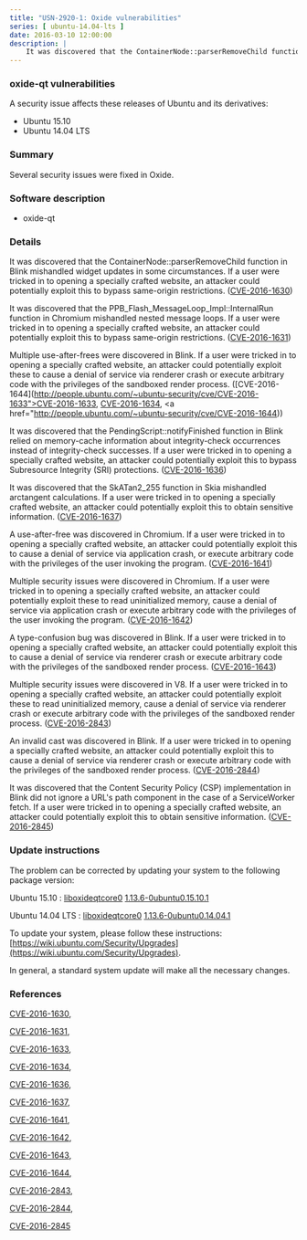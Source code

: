 ```yaml
---
title: "USN-2920-1: Oxide vulnerabilities"
series: [ ubuntu-14.04-lts ]
date: 2016-03-10 12:00:00
description: |
    It was discovered that the ContainerNode::parserRemoveChild function in Blink mishandled widget updates in some circumstances. If a user were tricked in to opening a specially crafted website, an attacker could potentially exploit this to bypass same-origin restrictions. ([CVE-2016-1630](http://people.ubuntu.com/~ubuntu-security/cve/CVE-2016-1630))
--- 
```

 
### oxide-qt vulnerabilities

A security issue affects these releases of Ubuntu and its derivatives:

* Ubuntu 15.10
* Ubuntu 14.04 LTS

### Summary

Several security issues were fixed in Oxide. 

### Software description

* oxide-qt 

### Details

It was discovered that the ContainerNode::parserRemoveChild function in Blink mishandled widget updates in some circumstances. If a user were tricked in to opening a specially crafted website, an attacker could potentially exploit this to bypass same-origin restrictions. ([CVE-2016-1630](http://people.ubuntu.com/~ubuntu-security/cve/CVE-2016-1630))

It was discovered that the PPB_Flash_MessageLoop_Impl::InternalRun function in Chromium mishandled nested message loops. If a user were tricked in to opening a specially crafted website, an attacker could potentially exploit this to bypass same-origin restrictions. ([CVE-2016-1631](http://people.ubuntu.com/~ubuntu-security/cve/CVE-2016-1631))

Multiple use-after-frees were discovered in Blink. If a user were tricked in to opening a specially crafted website, an attacker could potentially exploit these to cause a denial of service via renderer crash or execute arbitrary code with the privileges of the sandboxed render process. ([CVE-2016-1644](http://people.ubuntu.com/~ubuntu-security/cve/CVE-2016-1633">CVE-2016-1633</a>, <a href="http://people.ubuntu.com/~ubuntu-security/cve/CVE-2016-1634">CVE-2016-1634</a>, <a href="http://people.ubuntu.com/~ubuntu-security/cve/CVE-2016-1644))

It was discovered that the PendingScript::notifyFinished function in Blink relied on memory-cache information about integrity-check occurrences instead of integrity-check successes. If a user were tricked in to opening a specially crafted website, an attacker could potentially exploit this to bypass Subresource Integrity (SRI) protections. ([CVE-2016-1636](http://people.ubuntu.com/~ubuntu-security/cve/CVE-2016-1636))

It was discovered that the SkATan2_255 function in Skia mishandled arctangent calculations. If a user were tricked in to opening a specially crafted website, an attacker could potentially exploit this to obtain sensitive information. ([CVE-2016-1637](http://people.ubuntu.com/~ubuntu-security/cve/CVE-2016-1637))

A use-after-free was discovered in Chromium. If a user were tricked in to opening a specially crafted website, an attacker could potentially exploit this to cause a denial of service via application crash, or execute arbitrary code with the privileges of the user invoking the program. ([CVE-2016-1641](http://people.ubuntu.com/~ubuntu-security/cve/CVE-2016-1641))

Multiple security issues were discovered in Chromium. If a user were tricked in to opening a specially crafted website, an attacker could potentially exploit these to read uninitialized memory, cause a denial of service via application crash or execute arbitrary code with the privileges of the user invoking the program. ([CVE-2016-1642](http://people.ubuntu.com/~ubuntu-security/cve/CVE-2016-1642))

A type-confusion bug was discovered in Blink. If a user were tricked in to opening a specially crafted website, an attacker could potentially exploit this to cause a denial of service via renderer crash or execute arbitrary code with the privileges of the sandboxed render process. ([CVE-2016-1643](http://people.ubuntu.com/~ubuntu-security/cve/CVE-2016-1643))

Multiple security issues were discovered in V8. If a user were tricked in to opening a specially crafted website, an attacker could potentially exploit these to read uninitialized memory, cause a denial of service via renderer crash or execute arbitrary code with the privileges of the sandboxed render process. ([CVE-2016-2843](http://people.ubuntu.com/~ubuntu-security/cve/CVE-2016-2843))

An invalid cast was discovered in Blink. If a user were tricked in to opening a specially crafted website, an attacker could potentially exploit this to cause a denial of service via renderer crash or execute arbitrary code with the privileges of the sandboxed render process. ([CVE-2016-2844](http://people.ubuntu.com/~ubuntu-security/cve/CVE-2016-2844))

It was discovered that the Content Security Policy (CSP) implementation in Blink did not ignore a URL&#39;s path component in the case of a ServiceWorker fetch. If a user were tricked in to opening a specially crafted website, an attacker could potentially exploit this to obtain sensitive information. ([CVE-2016-2845](http://people.ubuntu.com/~ubuntu-security/cve/CVE-2016-2845)) 

### Update instructions

The problem can be corrected by updating your system to the following package version:

Ubuntu 15.10
 : [liboxideqtcore0](https://launchpad.net/ubuntu/+source/oxide-qt) <span> [1.13.6-0ubuntu0.15.10.1](https://launchpad.net/ubuntu/+source/oxide-qt/1.13.6-0ubuntu0.15.10.1) </span> 

Ubuntu 14.04 LTS
 : [liboxideqtcore0](https://launchpad.net/ubuntu/+source/oxide-qt) <span> [1.13.6-0ubuntu0.14.04.1](https://launchpad.net/ubuntu/+source/oxide-qt/1.13.6-0ubuntu0.14.04.1) </span> 

To update your system, please follow these instructions: [https://wiki.ubuntu.com/Security/Upgrades](https://wiki.ubuntu.com/Security/Upgrades).

In general, a standard system update will make all the necessary changes. 

### References

 [CVE-2016-1630](http://people.ubuntu.com/~ubuntu-security/cve/CVE-2016-1630), 

 [CVE-2016-1631](http://people.ubuntu.com/~ubuntu-security/cve/CVE-2016-1631), 

 [CVE-2016-1633](http://people.ubuntu.com/~ubuntu-security/cve/CVE-2016-1633), 

 [CVE-2016-1634](http://people.ubuntu.com/~ubuntu-security/cve/CVE-2016-1634), 

 [CVE-2016-1636](http://people.ubuntu.com/~ubuntu-security/cve/CVE-2016-1636), 

 [CVE-2016-1637](http://people.ubuntu.com/~ubuntu-security/cve/CVE-2016-1637), 

 [CVE-2016-1641](http://people.ubuntu.com/~ubuntu-security/cve/CVE-2016-1641), 

 [CVE-2016-1642](http://people.ubuntu.com/~ubuntu-security/cve/CVE-2016-1642), 

 [CVE-2016-1643](http://people.ubuntu.com/~ubuntu-security/cve/CVE-2016-1643), 

 [CVE-2016-1644](http://people.ubuntu.com/~ubuntu-security/cve/CVE-2016-1644), 

 [CVE-2016-2843](http://people.ubuntu.com/~ubuntu-security/cve/CVE-2016-2843), 

 [CVE-2016-2844](http://people.ubuntu.com/~ubuntu-security/cve/CVE-2016-2844), 

 [CVE-2016-2845](http://people.ubuntu.com/~ubuntu-security/cve/CVE-2016-2845)
 
